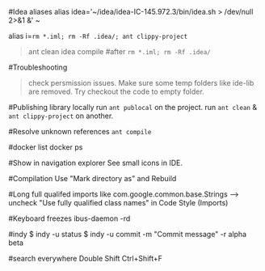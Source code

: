#Idea aliases
alias idea='~/idea/idea-IC-145.972.3/bin/idea.sh > /dev/null 2>&1 &' \~

alias i=`rm *.iml; rm -Rf .idea/; ant clippy-project`
> ant clean idea compile #after `rm *.iml; rm -Rf .idea/`

#Troubleshooting
> check persmission issues.
	Make sure some temp folders like ide-lib are removed.
> Try checkout the code to empty folder.

#Publishing library locally
run `ant publocal` on the project.
run `ant clean` & `ant clippy-project` on another.	

#Resolve unknown references
`ant compile`

#docker list
docker ps

#Show in navigation explorer
See small icons in IDE.

#Compilation
Use "Mark directory as"
and Rebuild

#Long full qualifed imports like com.google.common.base.Strings
--> uncheck "Use fully qualified class names" in Code Style (Imports)

#Keyboard freezes
ibus-daemon -rd

#indy
$ indy -u status
$ indy -u commit -m "Commit message" -r alpha beta

#search everywhere
Double Shift
Ctrl+Shift+F